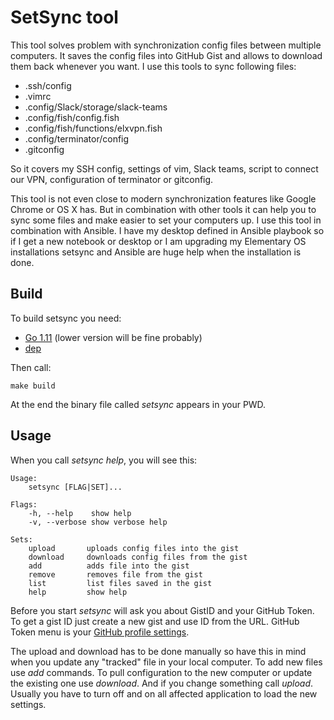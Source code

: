 # SetSync tool

This tool solves problem with synchronization config files between multiple computers. It saves the config files into GitHub Gist and allows to download them back whenever you want. I use this tools to sync following files:

* .ssh/config
* .vimrc
* .config/Slack/storage/slack-teams
* .config/fish/config.fish
* .config/fish/functions/elxvpn.fish
* .config/terminator/config
* .gitconfig

So it covers my SSH config, settings of vim, Slack teams, script to connect our VPN, configuration of terminator or gitconfig.

This tool is not even close to modern synchronization features like Google Chrome or OS X has. But in combination with other tools it can help you to sync some files and make easier to set your computers up. I use this tool in combination with Ansible. I have my desktop defined in Ansible playbook so if I get a new notebook or desktop or I am upgrading my Elementary OS installations setsync and Ansible are huge help when the installation is done.

## Build

To build setsync you need:

* [Go 1.11](https://golang.org/) (lower version will be fine probably)
* [dep](https://github.com/golang/dep)

Then call:

    make build

At the end the binary file called *setsync* appears in your PWD.

## Usage

When you call *setsync help*, you will see this:

    Usage:
        setsync [FLAG|SET]...

    Flags:
        -h, --help    show help
        -v, --verbose show verbose help

    Sets:
        upload       uploads config files into the gist
        download     downloads config files from the gist
        add          adds file into the gist
        remove       removes file from the gist
        list         list files saved in the gist
        help         show help

Before you start *setsync* will ask you about GistID and your GitHub Token. To get a gist ID just create a new gist and use ID from the URL. GitHub Token menu is your [GitHub profile settings](https://github.com/settings/tokens).

The upload and download has to be done manually so have this in mind when you update any "tracked" file in your local computer. To add new files use *add* commands. To pull configuration to the new computer or update the existing one use *download*. And if you change something call *upload*. Usually you have to turn off and on all affected application to load the new settings.

